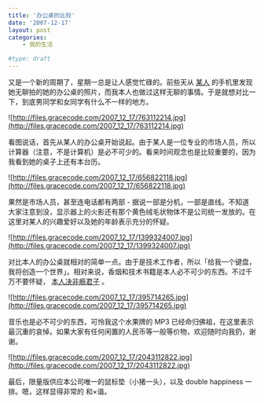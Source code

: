 ```yaml
---
title: '办公桌的比较'
date: '2007-12-17'
layout: post
categories:
    - 我的生活

#type: draft
---
```


又是一个新的周期了，星期一总是让人感觉忙碌的。前些天从 [某人](http://www.yiyitoo.com) 的手机里发现她无聊拍的她的办公桌的照片，而我本人也做过这样无聊的事情。于是就想对比一下，到底男同学和女同学有什么不一样的地方。

![http://files.gracecode.com/2007_12_17/763112214.jpg](http://files.gracecode.com/2007_12_17/763112214.jpg)

看图说话，首先从某人的办公桌开始说起。由于某人是一位专业的市场人员，所以计算器（注意，不是计算机）是必不可少的。看来时间观念也是比较重要的，因为我看到她的桌子上还有本台历。

![http://files.gracecode.com/2007_12_17/656822118.jpg](http://files.gracecode.com/2007_12_17/656822118.jpg)

果然是市场人员，甚至连电话都有两部 - 据说一部是分机，一部是直线。不知道大家注意到没，显示器上的火影还有那个黄色绒毛状物体不是公司统一发放的。在这里对某人的兴趣爱好以及她的年龄表示充分的怀疑。

![http://files.gracecode.com/2007_12_17/1399324007.jpg](http://files.gracecode.com/2007_12_17/1399324007.jpg)

对比本人的办公桌就相对的简单一点。由于是技术工作者，所以「给我一个键盘，我将创造一个世界」。相对来说，香烟和技术书籍是本人必不可少的东西。不过千万不要怀疑， [本人决非瘾君子]({{site.urls}}/posts/227/) 。

![http://files.gracecode.com/2007_12_17/395714265.jpg](http://files.gracecode.com/2007_12_17/395714265.jpg)

音乐也是必不可少的东西，可怜我这个水果牌的 MP3 已经命归佛祖，在这里表示最沉重的哀悼。如果大家有任何闲置的人民币等一般等价物，欢迎随时向我扔，谢谢。

![http://files.gracecode.com/2007_12_17/2043112822.jpg](http://files.gracecode.com/2007_12_17/2043112822.jpg)

最后，限量版供应本公司唯一的鼠标垫（小猪一头），以及 double happiness 一排。嗯，这样显得非常的 和×谐。
